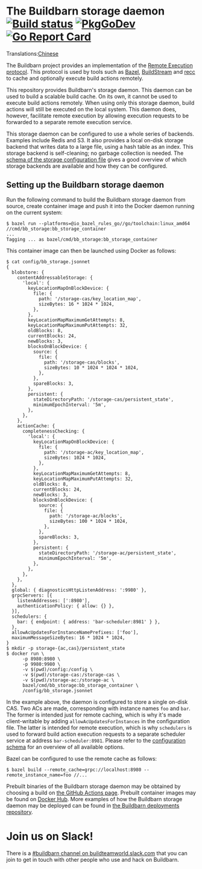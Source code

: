 # The Buildbarn storage daemon [![Build status](https://github.com/buildbarn/bb-storage/workflows/master/badge.svg)](https://github.com/buildbarn/bb-storage/actions) [![PkgGoDev](https://pkg.go.dev/badge/github.com/buildbarn/bb-storage)](https://pkg.go.dev/github.com/buildbarn/bb-storage) [![Go Report Card](https://goreportcard.com/badge/github.com/buildbarn/bb-storage)](https://goreportcard.com/report/github.com/buildbarn/bb-storage)

Translations:[Chinese](https://github.com/buildbarn/bb-storage/blob/master/doc/zh_CN/README.md)

The Buildbarn project provides an implementation of the
[Remote Execution protocol](https://github.com/bazelbuild/remote-apis).
This protocol is used by tools such as [Bazel](https://bazel.build/),
[BuildStream](https://wiki.gnome.org/Projects/BuildStream/) and
[recc](https://gitlab.com/bloomberg/recc) to cache and optionally
execute build actions remotely.

This repository provides Buildbarn's storage daemon. This daemon can be
used to build a scalable build cache. On its own, it cannot be used to
execute build actions remotely. When using only this storage daemon,
build actions will still be executed on the local system. This daemon
does, however, facilitate remote execution by allowing execution
requests to be forwarded to a separate remote execution service.

This storage daemon can be configured to use a whole series of backends.
Examples include Redis and S3. It also provides a local on-disk storage
backend that writes data to a large file, using a hash table as an
index. This storage backend is self-cleaning; no garbage collection is
needed. The [schema of the storage configuration file](https://github.com/buildbarn/bb-storage/blob/master/pkg/proto/configuration/blobstore/blobstore.proto)
gives a good overview of which storage backends are available and how
they can be configured.

## Setting up the Buildbarn storage daemon

Run the following command to build the Buildbarn storage daemon from
source, create container image and push it into the Docker daemon
running on the current system:

```
$ bazel run --platforms=@io_bazel_rules_go//go/toolchain:linux_amd64 //cmd/bb_storage:bb_storage_container
...
Tagging ... as bazel/cmd/bb_storage:bb_storage_container
```

This container image can then be launched using Docker as follows:

```
$ cat config/bb_storage.jsonnet
{
  blobstore: {
    contentAddressableStorage: {
      'local': {
        keyLocationMapOnBlockDevice: {
          file: {
            path: '/storage-cas/key_location_map',
            sizeBytes: 16 * 1024 * 1024,
          },
        },
        keyLocationMapMaximumGetAttempts: 8,
        keyLocationMapMaximumPutAttempts: 32,
        oldBlocks: 8,
        currentBlocks: 24,
        newBlocks: 3,
        blocksOnBlockDevice: {
          source: {
            file: {
              path: '/storage-cas/blocks',
              sizeBytes: 10 * 1024 * 1024 * 1024,
            },
          },
          spareBlocks: 3,
        },
        persistent: {
          stateDirectoryPath: '/storage-cas/persistent_state',
          minimumEpochInterval: '5m',
        },
      },
    },
    actionCache: {
      completenessChecking: {
        'local': {
          keyLocationMapOnBlockDevice: {
            file: {
              path: '/storage-ac/key_location_map',
              sizeBytes: 1024 * 1024,
            },
          },
          keyLocationMapMaximumGetAttempts: 8,
          keyLocationMapMaximumPutAttempts: 32,
          oldBlocks: 8,
          currentBlocks: 24,
          newBlocks: 3,
          blocksOnBlockDevice: {
            source: {
              file: {
                path: '/storage-ac/blocks',
                sizeBytes: 100 * 1024 * 1024,
              },
            },
            spareBlocks: 3,
          },
          persistent: {
            stateDirectoryPath: '/storage-ac/persistent_state',
            minimumEpochInterval: '5m',
          },
        },
      },
    },
  },
  global: { diagnosticsHttpListenAddress: ':9980' },
  grpcServers: [{
    listenAddresses: [':8980'],
    authenticationPolicy: { allow: {} },
  }],
  schedulers: {
    bar: { endpoint: { address: 'bar-scheduler:8981' } },
  },
  allowAcUpdatesForInstanceNamePrefixes: ['foo'],
  maximumMessageSizeBytes: 16 * 1024 * 1024,
}
$ mkdir -p storage-{ac,cas}/persistent_state
$ docker run \
      -p 8980:8980 \
      -p 9980:9980 \
      -v $(pwd)/config:/config \
      -v $(pwd)/storage-cas:/storage-cas \
      -v $(pwd)/storage-ac:/storage-ac \
      bazel/cmd/bb_storage:bb_storage_container \
      /config/bb_storage.jsonnet
```

In the example above, the daemon is configured to store a single on-disk
CAS. Two ACs are made, corresponding with instance names `foo` and
`bar`. The former is intended just for remote caching, which is why it's
made client-writable by adding `allowAcUpdatesForInstances` in the
configuration file. The latter is intended for remote execution, which
is why `schedulers` is used to forward build action execution requests
to a separate scheduler service at address `bar-scheduler:8981`.
Please refer to the [configuration schema](https://github.com/buildbarn/bb-storage/blob/master/pkg/proto/configuration/bb_storage/bb_storage.proto)
for an overview of all available options.

Bazel can be configured to use the remote cache as follows:

```
$ bazel build --remote_cache=grpc://localhost:8980 --remote_instance_name=foo //...
```

Prebuilt binaries of the Buildbarn storage daemon may be obtained by
choosing a build on [the GitHub Actions page](https://github.com/buildbarn/bb-storage/actions?query=event%3Apush+branch%3Amaster+is%3Asuccess+workflow%3Amaster).
Prebuilt container images may be found on [Docker Hub](https://hub.docker.com/r/buildbarn/bb-storage).
More examples of how the Buildbarn storage daemon may be deployed can be
found in [the Buildbarn deployments repository](https://github.com/buildbarn/bb-deployments).

# Join us on Slack!

There is a [#buildbarn channel on buildteamworld.slack.com](https://bit.ly/2SG1amT)
that you can join to get in touch with other people who use and hack on
Buildbarn.
